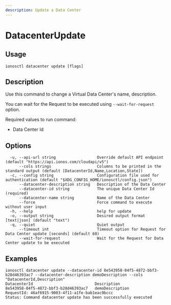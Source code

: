 ```yaml
---
description: Update a Data Center
---
```


# DatacenterUpdate

## Usage

```text
ionosctl datacenter update [flags]
```

## Description

Use this command to change a Virtual Data Center's name, description.

You can wait for the Request to be executed using `--wait-for-request` option.

Required values to run command:

* Data Center Id

## Options

```text
  -u, --api-url string                  Override default API endpoint (default "https://api.ionos.com/cloudapi/v5")
      --cols strings                    Columns to be printed in the standard output (default [DatacenterId,Name,Location,State])
  -c, --config string                   Configuration file used for authentication (default "$XDG_CONFIG_HOME/ionosctl/config.json")
      --datacenter-description string   Description of the Data Center
      --datacenter-id string            The unique Data Center Id (required)
      --datacenter-name string          Name of the Data Center
      --force                           Force command to execute without user input
  -h, --help                            help for update
  -o, --output string                   Desired output format [text|json] (default "text")
  -q, --quiet                           Quiet output
      --timeout int                     Timeout option for Request for Data Center update [seconds] (default 60)
      --wait-for-request                Wait for the Request for Data Center update to be executed
```

## Examples

```text
ionosctl datacenter update --datacenter-id 8e543958-04f5-4872-bbf3-b28d46393ac7 --datacenter-description demoDescription --cols "DatacenterId,Description"
DatacenterId                           Description
8e543958-04f5-4872-bbf3-b28d46393ac7   demoDescription
RequestId: 46af6915-9003-4f11-a1fe-bab1eac9bccc
Status: Command datacenter update has been successfully executed
```

